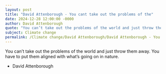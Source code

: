 ```yaml
---
layout: post
title: "David Attenborough - You cant take out the problems of the"
date: 2024-12-28 12:00:00 -0000
author: David Attenborough
quote: "You can’t take out the problems of the world and just throw them away. You have to put them aligned with what’s going on in nature."
subject: Climate change
permalink: /Climate change/David Attenborough/David Attenborough - You cant take out the problems of the
---
```


You can’t take out the problems of the world and just throw them away. You have to put them aligned with what’s going on in nature.

- David Attenborough
